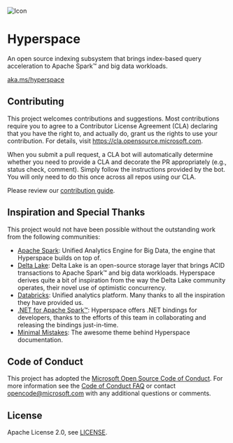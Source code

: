 ![Icon](https://github.com/rapoth/hyperspace/blob/master/docs/assets/images/hyperspace-small-banner.png?raw=true)

# Hyperspace

An open source indexing subsystem that brings index-based query acceleration to Apache Spark™ and big data workloads.

[aka.ms/hyperspace](https://aka.ms/hyperspace)

## Contributing

This project welcomes contributions and suggestions.  Most contributions require you to agree to a
Contributor License Agreement (CLA) declaring that you have the right to, and actually do, grant us
the rights to use your contribution. For details, visit https://cla.opensource.microsoft.com.

When you submit a pull request, a CLA bot will automatically determine whether you need to provide
a CLA and decorate the PR appropriately (e.g., status check, comment). Simply follow the instructions
provided by the bot. You will only need to do this once across all repos using our CLA.

Please review our [contribution guide](CONTRIBUTING.md).

## Inspiration and Special Thanks

This project would not have been possible without the outstanding work from the following communities:

- [Apache Spark](https://spark.apache.org/): Unified Analytics Engine for Big Data, the engine that Hyperspace builds on top of.
- [Delta Lake](https://delta.io): Delta Lake is an open-source storage layer that brings ACID transactions to Apache Spark™ and big data workloads. Hyperspace derives quite a bit of inspiration from the way the Delta Lake community operates, their novel use of optimistic concurrency. 
- [Databricks](https://databricks.com/): Unified analytics platform. Many thanks to all the inspiration they have provided us.
- [.NET for Apache Spark™](https://github.com/dotnet/spark): Hyperspace offers .NET bindings for developers, thanks to the efforts of this team in collaborating and releasing the bindings just-in-time.
- [Minimal Mistakes](https://github.com/mmistakes/minimal-mistakes): The awesome theme behind Hyperspace documentation. 

## Code of Conduct

This project has adopted the [Microsoft Open Source Code of Conduct](https://opensource.microsoft.com/codeofconduct/).
For more information see the [Code of Conduct FAQ](https://opensource.microsoft.com/codeofconduct/faq/) or
contact [opencode@microsoft.com](mailto:opencode@microsoft.com) with any additional questions or comments.

## License

Apache License 2.0, see [LICENSE](https://github.com/microsoft/hyperspace/blob/master/LICENSE).
